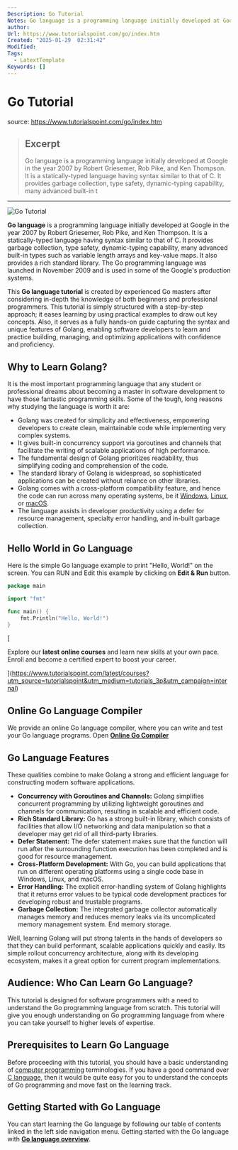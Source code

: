 ```yaml
---
Description: Go Tutorial
Notes: Go language is a programming language initially developed at Google in the year 2007 by Robert Griesemer, Rob Pike, and Ken Thompson. It is a statically-typed language having syntax similar to that of C. It provides garbage collection, type safety, dynamic-typing capability, many advanced built-in t
author: 
Url: https://www.tutorialspoint.com/go/index.htm
Created: "2025-01-29  02:31:42"
Modified: 
Tags:
  - LatextTemplate
Keywords: []
---
```


# Go Tutorial

source: https://www.tutorialspoint.com/go/index.htm

> ## Excerpt
> Go language is a programming language initially developed at Google in the year 2007 by Robert Griesemer, Rob Pike, and Ken Thompson. It is a statically-typed language having syntax similar to that of C. It provides garbage collection, type safety, dynamic-typing capability, many advanced built-in t

---
![Go Tutorial](https://www.tutorialspoint.com/go/images/go.jpg)

**Go language** is a programming language initially developed at Google in the year 2007 by Robert Griesemer, Rob Pike, and Ken Thompson. It is a statically-typed language having syntax similar to that of C. It provides garbage collection, type safety, dynamic-typing capability, many advanced built-in types such as variable length arrays and key-value maps. It also provides a rich standard library. The Go programming language was launched in November 2009 and is used in some of the Google's production systems.

This **Go language tutorial** is created by experienced Go masters after considering in-depth the knowledge of both beginners and professional programmers. This tutorial is simply structured with a step-by-step approach; it eases learning by using practical examples to draw out key concepts. Also, it serves as a fully hands-on guide capturing the syntax and unique features of Golang, enabling software developers to learn and practice building, managing, and optimizing applications with confidence and proficiency.

## Why to Learn Golang?

It is the most important programming language that any student or professional dreams about becoming a master in software development to have those fantastic programming skills. Some of the tough, long reasons why studying the language is worth it are:

-   Golang was created for simplicity and effectiveness, empowering developers to create clean, maintainable code while implementing very complex systems.
-   It gives built-in concurrency support via goroutines and channels that facilitate the writing of scalable applications of high performance.
-   The fundamental design of Golang prioritizes readability, thus simplifying coding and comprehension of the code.
-   The standard library of Golang is widespread, so sophisticated applications can be created without reliance on other libraries.
-   Golang comes with a cross-platform compatibility feature, and hence the code can run across many operating systems, be it [Windows](https://www.tutorialspoint.com/windows10/index.htm), [Linux](https://www.tutorialspoint.com/unix/index.htm), or [macOS](https://www.tutorialspoint.com/macos/index.htm).
-   The language assists in developer productivity using a defer for resource management, specialty error handling, and in-built garbage collection.

## Hello World in Go Language

Here is the simple Go language example to print "Hello, World!" on the screen. You can RUN and Edit this example by clicking on **Edit & Run** button.

```go
package main

import "fmt"

func main() {
    fmt.Println("Hello, World!")
}
```

[

Explore our **latest online courses** and learn new skills at your own pace. Enroll and become a certified expert to boost your career.

](https://www.tutorialspoint.com/latest/courses?utm_source=tutorialspoint&utm_medium=tutorials_3p&utm_campaign=internal)

## Online Go Language Compiler

We provide an online Go language compiler, where you can write and test your Go language programs. Open [**Online Go Compiler**](https://www.tutorialspoint.com/execute_golang_online.php)

## Go Language Features

These qualities combine to make Golang a strong and efficient language for constructing modern software applications.

-   **Concurrency with Goroutines and Channels:** Golang simplifies concurrent programming by utilizing lightweight goroutines and channels for communication, resulting in scalable and efficient code.
-   **Rich Standard Library:** Go has a strong built-in library, which consists of facilities that allow I/O networking and data manipulation so that a developer may get rid of all third-party libraries.
-   **Defer Statement:** The defer statement makes sure that the function will run after the surrounding function execution has been completed and is good for resource management.
-   **Cross-Platform Development:** With Go, you can build applications that run on different operating platforms using a single code base in Windows, Linux, and macOS.
-   **Error Handling:** The explicit error-handling system of Golang highlights that it returns error values to be typical code development practices for developing robust and trustable programs.
-   **Garbage Collection:** The integrated garbage collector automatically manages memory and reduces memory leaks via its uncomplicated memory management system. End memory storage.

Well, learning Golang will put strong talents in the hands of developers so that they can build performant, scalable applications quickly and easily. Its simple rollout concurrency architecture, along with its developing ecosystem, makes it a great option for current program implementations.

## Audience: Who Can Learn Go Language?

This tutorial is designed for software programmers with a need to understand the Go programming language from scratch. This tutorial will give you enough understanding on Go programming language from where you can take yourself to higher levels of expertise.

## Prerequisites to Learn Go Language

Before proceeding with this tutorial, you should have a basic understanding of [computer programming](https://www.tutorialspoint.com/computer_programming/index.htm) terminologies. If you have a good command over [C language](https://www.tutorialspoint.com/cprogramming/index.htm), then it would be quite easy for you to understand the concepts of Go programming and move fast on the learning track.

## Getting Started with Go Language

You can start learning the Go language by following our table of contents linked in the left side navigation menu. Getting started with the Go language with [**Go language overview**](https://www.tutorialspoint.com/go/go_overview.htm).
